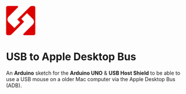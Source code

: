 <img src="https://github.com/Insoft-UK/Insoft-UK/blob/main/assets/logo.svg" width="80" height="80" />


# USB to Apple Desktop Bus
An **Arduino** sketch for the **Arduino UNO** &amp; **USB Host Shield** to be able to use a USB mouse on a older Mac computer via the Apple Desktop Bus (ADB).
